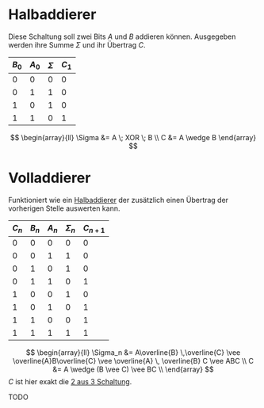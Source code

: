 # Halbaddierer
Diese Schaltung soll zwei Bits $A$ und $B$ addieren können. Ausgegeben werden ihre Summe $\Sigma$ und ihr Übertrag $C$.


| $B_0$ | $A_0$ | $\Sigma$ | $C_1$ |
| ----- | ----- | -------- | ----- |
| 0     | 0     | 0        | 0     |
| 0     | 1     | 1        | 0     |
| 1     | 0     | 1        | 0     |
| 1     | 1     | 0        | 1     |
$$
\begin{array}{ll}
\Sigma &= A \; XOR \; B \\
C &= A \wedge B
\end{array}
$$

# Volladdierer
Funktioniert wie ein [Halbaddierer](#Halbaddierer) der zusätzlich einen Übertrag der vorherigen Stelle auswerten kann.

| $C_n$ | $B_n$ | $A_n$ | $\Sigma_n$ | $C_{n+1}$ |
| ----- | ----- | ----- | ---------- | --------- |
| 0     | 0     | 0     | 0          | 0         |
| 0     | 0     | 1     | 1          | 0         |
| 0     | 1     | 0     | 1          | 0         |
| 0     | 1     | 1     | 0          | 1         |
| 1     | 0     | 0     | 1          | 0         |
| 1     | 0     | 1     | 0          | 1         |
| 1     | 1     | 0     | 0          | 1         |
| 1     | 1     | 1     | 1          | 1         |
$$
\begin{array}{ll}
\Sigma_n &= A\overline{B} \,\overline{C} \vee \overline{A}B\overline{C} \vee \overline{A} \, \overline{B} C \vee ABC \\
C &= A \wedge (B \vee C) \vee BC \\
\end{array}
$$
$C$ ist hier exakt die [2 aus 3 Schaltung](Boolsche%20Algebra.md#2%20aus%203%20Schaltung).

TODO